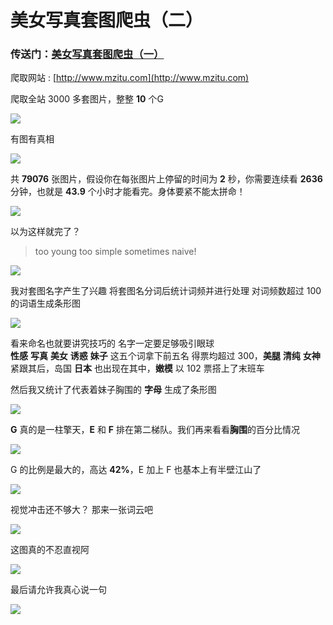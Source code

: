 # 美女写真套图爬虫（二）

### 传送门：[美女写真套图爬虫（一）](https://github.com/chenjiandongx/mmjpg)  

爬取网站 : [http://www.mzitu.com](http://www.mzitu.com)  

爬取全站 3000 多套图片，整整 **10** 个G  

![](http://oog4yfyu0.bkt.clouddn.com/mzitu_1.png)

有图有真相  

![](http://oog4yfyu0.bkt.clouddn.com/mzitu_3.png)  

共 **79076** 张图片，假设你在每张图片上停留的时间为 **2** 秒，你需要连续看 **2636** 分钟，也就是 **43.9** 个小时才能看完。身体要紧不能太拼命！  

![](http://oog4yfyu0.bkt.clouddn.com/kidding.png)  

以为这样就完了？
> too young too simple sometimes naive!    

![](http://oog4yfyu0.bkt.clouddn.com/no.jpg)  

我对套图名字产生了兴趣 将套图名分词后统计词频并进行处理 对词频数超过 100 的词语生成条形图

![](http://oog4yfyu0.bkt.clouddn.com/counter.png)  

看来命名也就要讲究技巧的 名字一定要足够吸引眼球   
**性感** **写真** **美女** **诱惑** **妹子** 这五个词拿下前五名 得票均超过 300，**美腿** **清纯** **女神** 紧跟其后，岛国 **日本** 也出现在其中，**嫩模** 以 102 票搭上了末班车 

然后我又统计了代表着妹子胸围的 **字母** 生成了条形图

![](http://oog4yfyu0.bkt.clouddn.com/breast.png)

**G** 真的是一柱擎天，**E** 和 **F** 排在第二梯队。我们再来看看**胸围**的百分比情况  

![](http://oog4yfyu0.bkt.clouddn.com/piechart.png)  

G 的比例是最大的，高达 **42%**，E 加上 F 也基本上有半壁江山了

![](http://oog4yfyu0.bkt.clouddn.com/shy.jpg)  

视觉冲击还不够大？ 那来一张词云吧

![](http://oog4yfyu0.bkt.clouddn.com/mzitu_wd.jpg)  


这图真的不忍直视阿  

![](http://oog4yfyu0.bkt.clouddn.com/taolu_1.jpg)  

  
最后请允许我真心说一句  

![](http://oog4yfyu0.bkt.clouddn.com/forkstar.png)  




